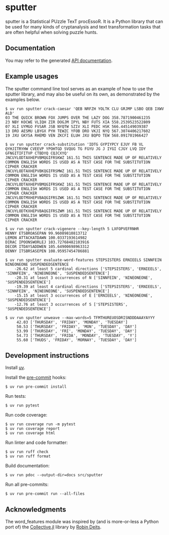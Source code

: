 # sputter

sputter is a Statistical PUzzle TexT procEssoR. It is a Python library that can
be used for many kinds of cryptanalysis and text transformation tasks that are
often helpful when solving puzzle hunts.

## Documentation

You may refer to the generated [API documentation](https://obijywk.github.io/sputter/).

## Example usages

The sputter command line tool serves as an example of how to use the sputter
library, and may also be useful on its own, as demonstrated by the examples
below.

```
$ uv run sputter crack-caesar 'QEB NRFZH YOLTK CLU GRJMP LSBO QEB IXWV ALD'
03 THE QUICK BROWN FOX JUMPS OVER THE LAZY DOG 358.7871900461235
23 NBY KOCWE VLIQH ZIR DOGJM IPYL NBY FUTS XIA 558.2539523522809
07 XLI UYMGO FVSAR JSB NYQTW SZIV XLI PEDC HSK 566.445149039387
13 DRO AESMU LBYGX PYH TEWZC YFOB DRO VKJI NYQ 567.3074406217602
19 JXU GKYSA RHEMD VEN ZKCFI ELUH JXU BQPO TEW 568.091701966427
```

```
$ uv run sputter crack-substitution 'IDTG GYPIYPCY EJUY FB VL QYHJITRYHW CVEEVP YPOHTGD SVQUG TG FGYU JG J IYGI CJGY LVQ IDY GFNGITIFITVP CTBDYQ CQJCXYQ'
JNCUYLODTAXHEPVBMQGIFRSKWZ 161.51 THIS SENTENCE MADE UP OF RELATIVELY COMMON ENGLISH WORDS IS USED AS A TEST CASE FOR THE SUBSTITUTION CIPHER CRACKER
JNCUYLODTAXHEPVBKQGIFRSMWZ 161.51 THIS SENTENCE MADE UP OF RELATIVELY COMMON ENGLISH WORDS IS USED AS A TEST CASE FOR THE SUBSTITUTION CIPHER CRACKER
JNCUYLODTAXHEPVBMQGIFRSKWZ 161.51 THIS SENTENCE MADE UP OF RELATIVELY COMMON ENGLISH WORDS IS USED AS A TEST CASE FOR THE SUBSTITUTION CIPHER CRACKER
JNCUYLODTMXHEPVBAQGIFRSZWK 161.51 THIS SENTENCE MADE UP OF RELATIVELY COMMON ENGLISH WORDS IS USED AS A TEST CASE FOR THE SUBSTITUTION CIPHER CRACKER
JNCUYLODTKXHEPVBAQGIFRSZWM 161.51 THIS SENTENCE MADE UP OF RELATIVELY COMMON ENGLISH WORDS IS USED AS A TEST CASE FOR THE SUBSTITUTION CIPHER CRACKER
```

```
$ uv run sputter crack-vigenere --key-length 5 LXFOPVEFRNHR
HENNY ETSBROASEPAN 99.96089810813712
LEMON ATTACKATDAWN 100.0337193614982
DIRAC IPOONSWORLEJ 103.72768482103916
DECOR ITDAYSADDWEN 105.64900698963312
DENNY ITSBRSASEPEN 108.95957454786881
```

```
$ uv run sputter evaluate-word-features STEPSISTERS ERNIEELS SINNFEIN NINEONEONE SUSPENDEDSENTENCE
    -26.62 at least 5 cardinal directions ['STEPSISTERS', 'ERNIEELS', 'SINNFEIN', 'NINEONEONE', 'SUSPENDEDSENTENCE']
    -20.31 at least 3 occurrences of N ['SINNFEIN', 'NINEONEONE', 'SUSPENDEDSENTENCE']
    -19.39 at least 4 cardinal directions ['STEPSISTERS', 'ERNIEELS', 'SINNFEIN', 'NINEONEONE', 'SUSPENDEDSENTENCE']
    -15.15 at least 3 occurrences of E ['ERNIEELS', 'NINEONEONE', 'SUSPENDEDSENTENCE']
    -12.76 at least 3 occurrences of S ['STEPSISTERS', 'SUSPENDEDSENTENCE']
```

```
$ uv run sputter unweave --max-words=5 TFMTHUREUOSDRISNDDDAAAYAYYY
     42.03 ['THURSDAY', 'FRIDAY', 'MONDAY', 'TUESDAY']
     50.53 ['THURSDAY', 'FRIDAY', 'MON', 'TUESDAY', 'DAY']
     53.99 ['THURSDAY', 'FRI', 'MONDAY', 'TUESDAY', 'DAY']
     54.73 ['THURSDAY', 'FRIDA', 'MONDAY', 'TUESDAY', 'Y']
     55.60 ['THUDS', 'FRIDAY', 'MORNAY', 'TUESDAY', 'DAY']
```

## Development instructions

Install [uv](https://github.com/astral-sh/uv).

Install the [pre-commit](https://pre-commit.com/) hooks:
```
$ uv run pre-commit install
```

Run tests:
```
$ uv run pytest
```

Run code coverage:
```
$ uv run coverage run -m pytest
$ uv run coverage report
$ uv run coverage html
```

Run linter and code formatter:
```
$ uv run ruff check
$ uv run ruff format
```

Build documentation:
```
$ uv run pdoc --output-dir=docs src/sputter
```

Run all pre-commits:
```
$ uv run pre-commit run --all-files
```

## Acknowledgments

The word_features module was inspired by (and is more-or-less a Python port of) the [Collective.jl](https://github.com/rdeits/Collective.jl) library by [Robin Deits](https://github.com/rdeits).
